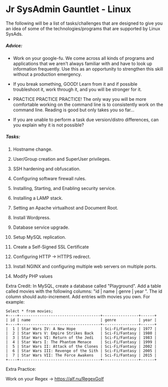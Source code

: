 # Jr SysAdmin Gauntlet - Linux

The following will be a list of tasks/challenges that are designed to give you an idea of some of the technologies/programs that are supported by Linux SysAds.

##### Advice:
* Work on your google-fu. We come across all kinds of programs and applications that we aren't always familiar with and have to look up information frequently. Use this as an opportunity to strengthen this skill without a production emergency.

* If you break something, GOOD! Learn from it and if possible troubleshoot it, work through it, and you will be stronger for it.

* PRACTICE PRACTICE PRACTICE! The only way you will be more comfortable working on the command line is to consistently work on the command line. Reading is good but only takes you so far...

* If you are unable to perform a task due version/distro differences, can you explain why it is not possible?


##### Tasks:

1)  Hostname change.

2)  User/Group creation and SuperUser privileges.

3)  SSH hardening and obfuscation.

4)  Configuring software firewall rules.

5)  Installing, Starting, and Enabling security service.

6)  Installing a LAMP stack.

7)  Setting an Apache virtualhost and Document Root.

8)  Install Wordpress.

9)  Database service upgrade.

10) Setup MySQL replication.

11) Create a Self-Signed SSL Certificate

12) Configuring HTTP -> HTTPS redirect.

13) Install NGINX and configuring multiple web servers on multiple ports.

14) Modify PHP values

Extra Credit: In MySQL, create a database called "Playground". Add a table called movies with the following columns: "id | name | genre | year ". The id column should auto-increment. Add entries with movies you own. For example:

```
Select * from movies;
+----+------------------------------------+----------------+------+
| id | name                               | genre          | year |
+----+------------------------------------+----------------+------+
|  1 | Star Wars IV: A New Hope           | Sci-Fi/Fantasy | 1977 |
|  2 | Star Wars V: Empire Strikes Back   | Sci-Fi/Fantasy | 1980 |
|  3 | Star Wars VI: Return of the Jedi   | Sci-Fi/Fantasy | 1983 |
|  4 | Star Wars I: The Phantom Menace    | Sci-Fi/Fantasy | 1999 |
|  5 | Star Wars II: Attack of the Clones | Sci-Fi/Fantasy | 2002 |
|  6 | Star Wars III: Revenge of the Sith | Sci-Fi/Fantasy | 2005 |
|  7 | Star Wars VII: The Force Awakens   | Sci-Fi/Fantasy | 2015 |
+----+------------------------------------+----------------+------+
```

Extra Practice:

Work on your Regex -> https://alf.nu/RegexGolf